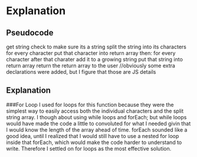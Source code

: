 # Explanation

## Pseudocode

get string
check to make sure its a string
split the string into its characters
for every character put that character into return array
  then: for every character after that charater
    add it to a growing string
    put that string into return array
return the return array to the user
//obviously some extra declarations were added, but I figure that those are JS details

## Explanation

###For Loop
I used for loops for this function because they were the simplest way to easily access both the individual characters
and the split string array. I though about using while loops and forEach; but while loops would have made the code a little to
convoluted for what I needed givin that I would know the length of the array ahead of time. forEach sounded like a good idea, 
until I realized that I would still have to use a nested for loop inside that forEach, which would make the code harder to
understand to write. Therefore I settled on for loops as the most effective solution.

